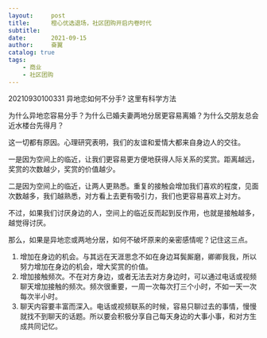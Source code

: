 ```yaml
---
layout:     post
title:      橙心优选退场，社区团购开启内卷时代
subtitle:   
date:       2021-09-15
author:     奋翼
catalog: true
tags:
    - 商业
    - 社区团购
---
```



20210930100331 异地恋如何不分手? 这里有科学方法

为什么异地恋容易分手？为什么已婚夫妻两地分居更容易离婚？为什么交朋友总会近水楼台先得月？

这一切都有原因。心理研究表明，我们的友谊和爱情大都来自身边人的交往。

一是因为空间上的临近，让我们更容易更方便地获得人际关系的奖赏。距离越远，奖赏的次数越少，奖赏的价值越少。

二是因为空间上的临近，让两人更熟悉。重复的接触会增加我们喜欢的程度，见面次数越多，我们越熟悉，对方看上去更有吸引力，我们也更容易喜欢上对方。

不过，如果我们讨厌身边的人，空间上的临近反而起到反作用，也就是接触越多，越觉得讨厌。

那么，如果是异地恋或两地分居，如何不破坏原来的亲密感情呢？记住这三点。

1. 增加在身边的机会。与其远在天涯思念不如在身边耳鬓厮磨，卿卿我我，所以努力增加在身边的机会，增大奖赏的价值。
2. 增加接触频次。不在对方身边，或者无法去对方身边时，可以通过电话或视频聊天增加接触的频次。频次很重要，一周一次每次打三个小时，不如一天一次每次半小时。
3. 聊天内容要丰富而深入。电话或视频联系的时候，容易只聊过去的事情，慢慢就找不到聊天的话题。所以要会积极分享自己每天身边的大事小事，和对方生成共同记忆。

